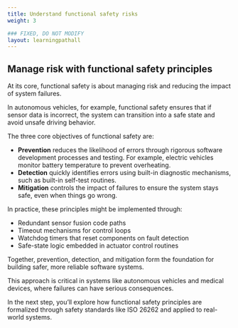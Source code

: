 ```yaml
---
title: Understand functional safety risks
weight: 3

### FIXED, DO NOT MODIFY
layout: learningpathall
---
```


## Manage risk with functional safety principles

At its core, functional safety is about managing risk and reducing the impact of system failures.

In autonomous vehicles, for example, functional safety ensures that if sensor data is incorrect, the system can transition into a safe state and avoid unsafe driving behavior.

The three core objectives of functional safety are:

- **Prevention** reduces the likelihood of errors through rigorous software development processes and testing. For example, electric vehicles monitor battery temperature to prevent overheating.
- **Detection** quickly identifies errors using built-in diagnostic mechanisms, such as built-in self-test routines.
- **Mitigation** controls the impact of failures to ensure the system stays safe, even when things go wrong.

In practice, these principles might be implemented through:

- Redundant sensor fusion code paths
- Timeout mechanisms for control loops
- Watchdog timers that reset components on fault detection
- Safe-state logic embedded in actuator control routines

Together, prevention, detection, and mitigation form the foundation for building safer, more reliable software systems.

This approach is critical in systems like autonomous vehicles and medical devices, where failures can have serious consequences.

In the next step, you’ll explore how functional safety principles are formalized through safety standards like ISO 26262 and applied to real-world systems.









